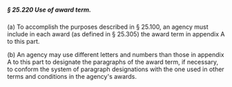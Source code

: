 ##### § 25.220 Use of award term. #####

(a) To accomplish the purposes described in § 25.100, an agency must include in each award (as defined in § 25.305) the award term in appendix A to this part.

(b) An agency may use different letters and numbers than those in appendix A to this part to designate the paragraphs of the award term, if necessary, to conform the system of paragraph designations with the one used in other terms and conditions in the agency's awards.